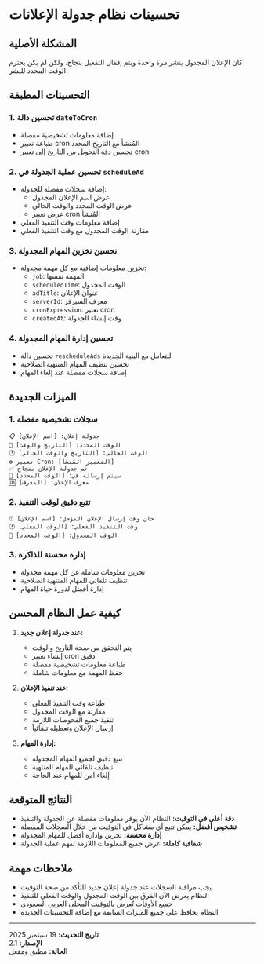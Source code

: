 # تحسينات نظام جدولة الإعلانات

## المشكلة الأصلية
كان الإعلان المجدول ينشر مرة واحدة ويتم إقفال التفعيل بنجاح، ولكن لم يكن يحترم الوقت المحدد للنشر.

## التحسينات المطبقة

### 1. تحسين دالة `dateToCron`
- إضافة معلومات تشخيصية مفصلة
- طباعة تعبير cron المُنشأ مع التاريخ المحدد
- تحسين دقة التحويل من التاريخ إلى تعبير cron

### 2. تحسين عملية الجدولة في `scheduleAd`
- إضافة سجلات مفصلة للجدولة:
  - عرض اسم الإعلان المجدول
  - عرض الوقت المحدد والوقت الحالي
  - عرض تعبير cron المُنشأ
- إضافة معلومات وقت التنفيذ الفعلي
- مقارنة الوقت المجدول مع وقت التنفيذ الفعلي

### 3. تحسين تخزين المهام المجدولة
- تخزين معلومات إضافية مع كل مهمة مجدولة:
  - `job`: المهمة نفسها
  - `scheduledTime`: الوقت المجدول
  - `adTitle`: عنوان الإعلان
  - `serverId`: معرف السيرفر
  - `cronExpression`: تعبير cron
  - `createdAt`: وقت إنشاء الجدولة

### 4. تحسين إدارة المهام المجدولة
- تحسين دالة `rescheduleAds` للتعامل مع البنية الجديدة
- تحسين تنظيف المهام المنتهية الصلاحية
- إضافة سجلات مفصلة عند إلغاء المهام

## الميزات الجديدة

### 1. سجلات تشخيصية مفصلة
```
📋 جدولة إعلان: [اسم الإعلان]
📅 الوقت المحدد: [التاريخ والوقت]
🕐 الوقت الحالي: [التاريخ والوقت الحالي]
⚙️ تعبير Cron: [التعبير المُنشأ]
✅ تم جدولة الإعلان بنجاح
📅 سيتم إرساله في: [الوقت المحدد]
🆔 معرف الإعلان: [المعرف]
```

### 2. تتبع دقيق لوقت التنفيذ
```
⏰ حان وقت إرسال الإعلان المؤجل: [اسم الإعلان]
🕐 وقت التنفيذ الفعلي: [الوقت الفعلي]
📅 الوقت المجدول: [الوقت المحدد]
```

### 3. إدارة محسنة للذاكرة
- تخزين معلومات شاملة عن كل مهمة مجدولة
- تنظيف تلقائي للمهام المنتهية الصلاحية
- إدارة أفضل لدورة حياة المهام

## كيفية عمل النظام المحسن

1. **عند جدولة إعلان جديد:**
   - يتم التحقق من صحة التاريخ والوقت
   - إنشاء تعبير cron دقيق
   - طباعة معلومات تشخيصية مفصلة
   - حفظ المهمة مع معلومات شاملة

2. **عند تنفيذ الإعلان:**
   - طباعة وقت التنفيذ الفعلي
   - مقارنة مع الوقت المجدول
   - تنفيذ جميع الفحوصات اللازمة
   - إرسال الإعلان وتعطيله تلقائياً

3. **إدارة المهام:**
   - تتبع دقيق لجميع المهام المجدولة
   - تنظيف تلقائي للمهام المنتهية
   - إلغاء آمن للمهام عند الحاجة

## النتائج المتوقعة

- **دقة أعلى في التوقيت:** النظام الآن يوفر معلومات مفصلة عن الجدولة والتنفيذ
- **تشخيص أفضل:** يمكن تتبع أي مشاكل في التوقيت من خلال السجلات المفصلة
- **إدارة محسنة:** تخزين وإدارة أفضل للمهام المجدولة
- **شفافية كاملة:** عرض جميع المعلومات اللازمة لفهم عملية الجدولة

## ملاحظات مهمة

- يجب مراقبة السجلات عند جدولة إعلان جديد للتأكد من صحة التوقيت
- النظام يعرض الآن الفرق بين الوقت المجدول والوقت الفعلي للتنفيذ
- جميع الأوقات تُعرض بالتوقيت المحلي العربي السعودي
- النظام يحافظ على جميع الميزات السابقة مع إضافة التحسينات الجديدة

---

**تاريخ التحديث:** 19 سبتمبر 2025  
**الإصدار:** 2.1  
**الحالة:** مطبق ومفعل